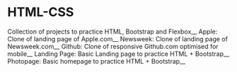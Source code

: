 # HTML-CSS
Collection of projects to practice HTML, Bootstrap and Flexbox__
Apple: Clone of landing page of Apple.com__
Newsweek: Clone of landing page of Newsweek.com__
Github: Clone of responsive Github.com optimised for mobile__
Landing Page: Basic Landing page to practice HTML + Bootstrap__
Photopage: Basic homepage to practice HTML + Bootstrap__
